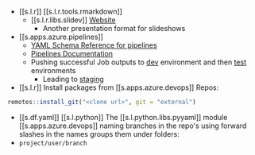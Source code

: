 

- [[s.l.r]] [[s.l.r.tools.rmarkdown]]
  - [[s.l.r.libs.slidev]] [Website](https://sli.dev/)
    - Another presentation format for slideshows
- [[s.apps.azure.pipelines]]
  - [YAML Schema Reference for pipelines](https://docs.microsoft.com/en-us/azure/devops/pipelines/yaml-schema?tabs=schema%2Cparameter-schema&view=azure-devops)
  - [Pipelines Documentation](https://docs.microsoft.com/en-us/azure/devops/pipelines/?view=azure-devops)
  - Pushing successful Job outputs to [dev](https://docs.microsoft.com/en-us/learn/modules/create-multi-stage-pipeline/4-promote-dev) environment and then [test](https://docs.microsoft.com/en-us/learn/modules/create-multi-stage-pipeline/5-promote-test) environments
    - Leading to [staging](https://docs.microsoft.com/en-us/learn/modules/create-multi-stage-pipeline/6-promote-staging)
- [[s.l.r]] Install packages from [[s.apps.azure.devops]] Repos:

```r
remotes::install_git("<clone url>", git = "external")
```

-  [[s.df.yaml]] [[s.l.python]] The [[s.l.python.libs.pyyaml]] module
      [[s.apps.azure.devops]] naming branches in the repo's using forward slashes in the names groups them under folders:
  - `project/user/branch`

